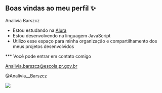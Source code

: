 ## Boas vindas ao meu perfil ✨ 

Analivia Barszcz

- Estou estudando na [Alura](https://www.alura.com.br)
- Estou desenvolvendo na linguagem JavaScript
- Utilizo esse espaço para minha organização e compartilhamento dos meus projetos desenvolvidos

*** Você pode entrar em contato comigo 

Analivia.barszcz@escola.pr.gov.br

@Analivia__Barszcz

![](https://media.tenor.com/4DiFwww6548AAAAi/kitty.gif)
